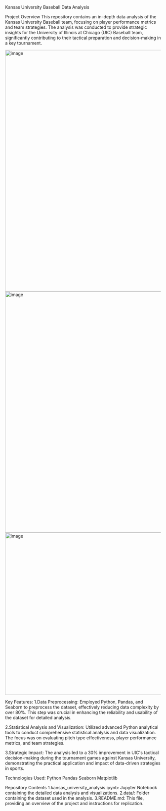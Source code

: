 Kansas University Baseball Data Analysis

Project Overview
This repository contains an in-depth data analysis of the Kansas University Baseball team, focusing on player performance metrics and team strategies. The analysis was conducted to provide strategic insights for the University of Illinois at Chicago (UIC) Baseball team, significantly contributing to their tactical preparation and decision-making in a key tournament.

<img width="780" alt="image" src="https://github.com/vishal363/Baseball-Scouting-Analysis/assets/71640603/5150b6ad-d948-4597-b444-805616678b42">

<img width="780" alt="image" src="https://github.com/vishal363/Baseball-Scouting-Analysis/assets/71640603/58140f02-cbc2-4881-8aa7-e10fc83c9aa5">

<img width="524" alt="image" src="https://github.com/vishal363/Baseball-Scouting-Analysis/assets/71640603/764d973e-d29b-4701-979e-aab7b9120b99">


Key Features:
1.Data Preprocessing: Employed Python, Pandas, and Seaborn to preprocess the dataset, effectively reducing data complexity by over 80%. This step was crucial in enhancing the reliability and usability of the dataset for detailed analysis.

2.Statistical Analysis and Visualization: Utilized advanced Python analytical tools to conduct comprehensive statistical analysis and data visualization. The focus was on evaluating pitch type effectiveness, player performance metrics, and team strategies.

3.Strategic Impact: The analysis led to a 30% improvement in UIC's tactical decision-making during the tournament games against Kansas University, demonstrating the practical application and impact of data-driven strategies in sports.

Technologies Used:
Python
Pandas
Seaborn
Matplotlib

Repository Contents
1.kansas_university_analysis.ipynb: Jupyter Notebook containing the detailed data analysis and visualizations.
2.data/: Folder containing the dataset used in the analysis.
3.README.md: This file, providing an overview of the project and instructions for replication.
